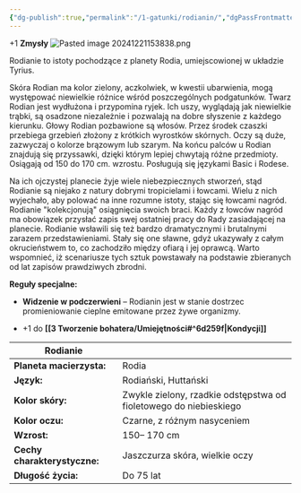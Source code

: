 ```yaml
---
{"dg-publish":true,"permalink":"/1-gatunki/rodianin/","dgPassFrontmatter":true}
---
```


+1 **Zmysły**
![Pasted image 20241221153838.png](/img/user/6%20Obrazy/Pasted%20image%2020241221153838.png)

Rodianie to istoty pochodzące z planety Rodia, umiejscowionej w układzie Tyrius.

Skóra Rodian ma kolor zielony, aczkolwiek, w kwestii ubarwienia, mogą występować niewielkie różnice wśród poszczególnych podgatunków. Twarz Rodian jest wydłużona i przypomina ryjek. Ich uszy, wyglądają jak niewielkie trąbki, są osadzone niezależnie i pozwalają na dobre słyszenie z każdego kierunku. Głowy Rodian pozbawione są włosów. Przez środek czaszki przebiega grzebień złożony z krótkich wyrostków skórnych. Oczy są duże, zazwyczaj o kolorze brązowym lub szarym. Na końcu palców u Rodian znajdują się przyssawki, dzięki którym lepiej chwytają różne przedmioty. Osiągają od 150 do 170 cm. wzrostu. Posługują się językami Basic i Rodese.

Na ich ojczystej planecie żyje wiele niebezpiecznych stworzeń, stąd Rodianie są niejako z natury dobrymi tropicielami i łowcami. Wielu z nich wyjechało, aby polować na inne rozumne istoty, stając się łowcami nagród. Rodianie "kolekcjonują" osiągnięcia swoich braci. Każdy z łowców nagród ma obowiązek przysłać zapis swej ostatniej pracy do Rady zasiadającej na planecie. Rodianie wsławili się też bardzo dramatycznymi i brutalnymi zarazem przedstawieniami. Stały się one sławne, gdyż ukazywały z całym okrucieństwem to, co zachodziło między ofiarą i jej oprawcą. Warto wspomnieć, iż scenariusze tych sztuk powstawały na podstawie zbieranych od lat zapisów prawdziwych zbrodni.

**Reguły specjalne:**

- **Widzenie w podczerwieni** – Rodianin jest w stanie dostrzec promieniowanie cieplne emitowane przez żywe organizmy.

- +1 do **[[3 Tworzenie bohatera/Umiejętności#^6d259f\|Kondycji]]**

| **Rodianie**                 |                                                                   |
| ---------------------------- | ----------------------------------------------------------------- |
| **Planeta macierzysta:**     | Rodia                                                             |
| **Język:**                   | Rodiański, Huttański                                              |
| **Kolor skóry:**             | Zwykle zielony, rzadkie odstępstwa od fioletowego do niebieskiego |
| **Kolor oczu:**              | Czarne, z różnym nasyceniem                                       |
| **Wzrost:**                  | 150– 170 cm                                                       |
| **Cechy charakterystyczne:** | Jaszczurza skóra, wielkie oczy                                    |
| **Długość życia:**           | Do 75 lat                                                         |